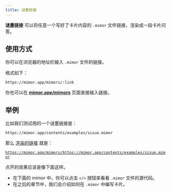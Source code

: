 ```yaml
---
title: 谜墨链接
---
```


**谜墨链接** 可以将任意一个写好了卡片内容的 `.mimor` 文件链接，渲染成一段卡片问答。

## 使用方式

你可以在浏览器的地址栏输入 `.mimor` 文件的链接。

格式如下：

```
https://mimor.app/mimors/:link
```

你也可以在 [**mimor.app/mimors**](https://mimor.app/mimors) 页面直接输入链接。

## 举例

比如我们测试用的一个谜墨链接是：

`https://mimor.app/contents/examples/sisuo.mimor`

那么 [渲染的链接](https://mimor.app/mimors/https://mimor.app/contents/examples/sisuo.mimor) 就是：

[`https://mimor.app/mimors/https://mimor.app/contents/examples/sisuo.mimor`](https://mimor.app/mimors/https://mimor.app/contents/examples/sisuo.mimor)

点开的效果应该是像下面这样。

- 在下面的 mimor 中，你可以点击 `</>` 按钮来看看 `.mimor` 文件的源代码。
- 在之后的章节中，我们会介绍如何在 `.mimor` 中编写卡片。

<mimor src="https://mimor.app/contents/examples/sisuo.mimor" />
